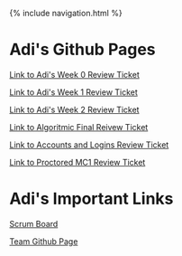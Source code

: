 {% include navigation.html %}

<h1>Adi's Github Pages</h1>

[Link to Adi's Week 0 Review Ticket](https://adi-k-coding.github.io/Tri3-Adi/index)

[Link to Adi's Week 1 Review Ticket](https://github.com/Adi-K-Coding/Tri3-Adi/issues/3)

[Link to Adi's Week 2 Review Ticket](https://github.com/Adi-K-Coding/Tri3-Adi/issues/4)

[Link to Algoritmic Final Reivew Ticket](https://github.com/Adi-K-Coding/Tri3-Adi/issues/5)

[Link to Accounts and Logins Review Ticket](https://github.com/Adi-K-Coding/Tri3-Adi/issues/6)

[Link to Proctored MC1 Review Ticket](https://github.com/Adi-K-Coding/Tri3-Adi/issues/7)

<h1>Adi's Important Links</h1>

[Scrum Board](https://github.com/Adi-K-Coding/Tri3-Adi/projects/1)

[Team Github Page]()
